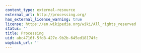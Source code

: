 ```yaml
---
content_type: external-resource
external_url: http://processing.org/
has_external_license_warning: true
license: https://en.wikipedia.org/wiki/All_rights_reserved
status: ''
title: Processing
uid: abc4716f-5fd8-427e-9b2b-645ed18174fc
wayback_url: ''
---
```

